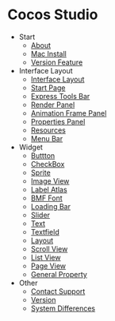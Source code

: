 # Cocos Studio

- Start
   - [About](../../manual/studio/start/about_cocostudio/en.md)
   - [Mac Install](../../manual/studio/start/mac_install/en.md)
   - [Version Feature](../../manual/studio/start/version_feature/en.md)
- Interface Layout
   - [Interface Layout](../../manual/studio/window/interface_layout/en.md)
   - [Start Page](../../manual/studio/window/start_page_panel/en.md)
   - [Express Tools Bar](../../manual/studio/window/express_tools_bar/en.md)
   - [Render Panel](../../manual/studio/window/render_panel/en.md)
   - [Animation Frame Panel](../../manual/studio/window/animation_frame_panel/en.md)
   - [Properties Panel](../../manual/studio/window/properties_panel/en.md)
   - [Resources](../../manual/studio/window/resource_panel/en.md)
   - [Menu Bar](../../manual/studio/window/menu_bar/en.md)
- Widget
   - [Buttton](../../manual/studio/widget/button/en.md)
   - [CheckBox](../../manual/studio/widget/checkbox/en.md)
   - [Sprite](../../manual/studio/widget/sprite/en.md)
   - [Image View](../../manual/studio/widget/imageview/en.md)
   - [Label Atlas](../../manual/studio/widget/labelatlas/en.md)
   - [BMF Font](../../manual/studio/widget/labelbmfont/en.md)
   - [Loading Bar](../../manual/studio/widget/loadingbar/en.md)
   - [Slider](../../manual/studio/widget/slider/en.md)
   - [Text](../../manual/studio/widget/label/en.md)
   - [Textfield](../../manual/studio/widget/textfield/en.md)
   - [Layout](../../manual/studio/widget/panel/en.md)
   - [Scroll View](../../manual/studio/widget/scrollview/en.md)
   - [List View](../../manual/studio/widget/listview/en.md)
   - [Page View](../../manual/studio/widget/pageview/en.md)
   - [General Property](../../manual/studio/widget/general_property/en.md)
- Other
   - [Contact Support](../../manual/studio/other/contact_support/en.md)
   - [Version](../../manual/studio/other/version/en.md)
   - [System Differences](../../manual/studio/other/operating_system_differences/en.md)